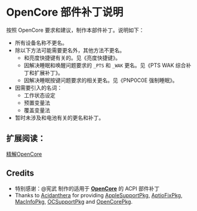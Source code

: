 # OpenCore 部件补丁说明

按照 OpenCore 要求和建议，制作本部件补丁。说明如下：

- 所有设备名称不更名。
- 除以下方法可能需要更名外，其他方法不更名。
  - 和亮度快捷键有关的。见《亮度快捷键》。
  - 因解决睡眠和唤醒问题要求的 `_PTS` 和 `_WAK` 更名。见《PTS WAK 综合补丁和扩展补丁》。
  - 因解决睡眠按键问题要求的相关更名。见《PNP0C0E 强制睡眠》。
- 因需要引入的名词：
  - 工作状态设定
  - 预置变量法
  - 覆盖变量法
- 暂时未涉及和电池有关的更名和补丁。

## 扩展阅读：
[精解OpenCore](https://blog.daliansky.net/OpenCore-BootLoader.html)

## Credits

- 特别感谢：@宪武 制作的适用于 **[OpenCore](https://github.com/acidanthera/OpenCorePkg)** 的 ACPI 部件补丁
- Thanks to [Acidanthera](https://github.com/acidanthera) for providing [AppleSupportPkg](https://github.com/acidanthera/AppleSupportPkg), [AptioFixPkg](https://github.com/acidanthera/AptioFixPkg), [MacInfoPkg](https://github.com/acidanthera/MacInfoPkg), [OCSupportPkg](https://github.com/acidanthera/OCSupportPkg) and [OpenCorePkg](https://github.com/acidanthera/OpenCorePkg).
